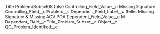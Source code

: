<?xml version="1.0" encoding="UTF-8"?>
<CustomMetadata xmlns="http://soap.sforce.com/2006/04/metadata" xmlns:xsi="http://www.w3.org/2001/XMLSchema-instance" xmlns:xsd="http://www.w3.org/2001/XMLSchema">
    <label>Title Problem/Subset08</label>
    <protected>false</protected>
    <values>
        <field>Controlling_Field_Value__c</field>
        <value xsi:type="xsd:string">Missing Signature</value>
    </values>
    <values>
        <field>Controlling_Field__c</field>
        <value xsi:type="xsd:string">Problem__c</value>
    </values>
    <values>
        <field>Dependent_Field_Label__c</field>
        <value xsi:type="xsd:string">Seller Missing Signature &amp; Missing ACV POA</value>
    </values>
    <values>
        <field>Dependent_Field_Value__c</field>
        <value xsi:type="xsd:string">M</value>
    </values>
    <values>
        <field>Dependent_Field__c</field>
        <value xsi:type="xsd:string">Title_Problem_Subset__c</value>
    </values>
    <values>
        <field>Object__c</field>
        <value xsi:type="xsd:string">QC_Problem_Identified__c</value>
    </values>
</CustomMetadata>
